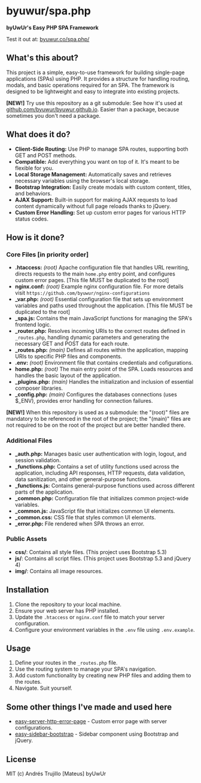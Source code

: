 # byuwur/spa.php

**byUwUr's Easy PHP SPA Framework**

Test it out at: [byuwur.co/spa.php/](https://byuwur.co/spa.php/)

## What's this about?

This project is a simple, easy-to-use framework for building single-page applications (SPAs) using PHP. It provides a structure for handling routing, modals, and basic operations required for an SPA. The framework is designed to be lightweight and easy to integrate into existing projects.

**[NEW!]** Try use this repository as a git submodule: See how it's used at [github.com/byuwur/byuwur.github.io](https://github.com/byuwur/byuwur.github.io). Easier than a package, because sometimes you don't need a package.

## What does it do?

-   **Client-Side Routing:** Use PHP to manage SPA routes, supporting both GET and POST methods.
-   **Compatible:** Add everything you want on top of it. It's meant to be flexible for you.
-   **Local Storage Management:** Automatically saves and retrieves necessary variables using the browser's local storage.
-   **Bootstrap Integration:** Easily create modals with custom content, titles, and behaviors.
-   **AJAX Support:** Built-in support for making AJAX requests to load content dynamically without full page reloads thanks to jQuery.
-   **Custom Error Handling:** Set up custom error pages for various HTTP status codes.

## How is it done?

### Core Files [in priority order]

-   **.htaccess:** _(root)_ Apache configuration file that handles URL rewriting, directs requests to the main `home.php` entry point, and configures custom error pages. [This file MUST be duplicated to the root]
-   **nginx.conf:** _(root)_ Example nginx configuration file. For more details visit `https://github.com/byuwur/nginx-configurations`
-   **\_var.php:** _(root)_ Essential configuration file that sets up environment variables and paths used throughout the application. [This file MUST be duplicated to the root]
-   **\_spa.js:** Contains the main JavaScript functions for managing the SPA's frontend logic.
-   **\_router.php:** Resolves incoming URIs to the correct routes defined in `_routes.php`, handling dynamic parameters and generating the necessary GET and POST data for each route.
-   **\_routes.php:** _(main)_ Defines all routes within the application, mapping URIs to specific PHP files and components.
-   **.env:** _(root)_ Environment file that contains credentials and cofigurations.
-   **home.php:** _(root)_ The main entry point of the SPA. Loads resources and handles the basic layout of the application.
-   **\_plugins.php:** _(main)_ Handles the initialization and inclusion of essential composer libraries.
-   **\_config.php:** _(main)_ Configures the databases connections (uses $\_ENV), provides error handling for connection failures.

**[NEW!]** When this repository is used as a submodule: the "(root)" files are mandatory to be referenced in the root of the project; the "(main)" files are not required to be on the root of the project but are better handled there.

### Additional Files

-   **\_auth.php:** Manages basic user authentication with login, logout, and session validation.
-   **\_functions.php:** Contains a set of utility functions used across the application, including API responses, HTTP requests, data validation, data sanitization, and other general-purpose functions.
-   **\_functions.js:** Contains general-purpose functions used across different parts of the application.
-   **\_common.php:** Configuration file that initializes common project-wide variables.
-   **\_common.js:** JavaScript file that initializes common UI elements.
-   **\_common.css:** CSS file that styles common UI elements.
-   **\_error.php:** File rendered when SPA throws an error.

### Public Assets

-   **css/**: Contains all style files. (This project uses Bootstrap 5.3)
-   **js/**: Contains all script files. (This project uses Bootstrap 5.3 and jQuery 4)
-   **img/**: Contains all image resources.

## Installation

1. Clone the repository to your local machine.
2. Ensure your web server has PHP installed.
3. Update the `.htaccess` or `nginx.conf` file to match your server configuration.
4. Configure your environment variables in the `.env` file using `.env.example`.

## Usage

1. Define your routes in the `_routes.php` file.
2. Use the routing system to manage your SPA's navigation.
3. Add custom functionality by creating new PHP files and adding them to the routes.
4. Navigate. Suit yourself.

## Some other things I've made and used here

-   [easy-server-http-error-page](https://github.com/byuwur/easy-server-http-error-page) - Custom error page with server configurations.
-   [easy-sidebar-bootstrap](https://github.com/byuwur/easy-sidebar-bootstrap) - Sidebar component using Bootstrap and jQuery.

## License

MIT (c) Andrés Trujillo [Mateus] byUwUr
